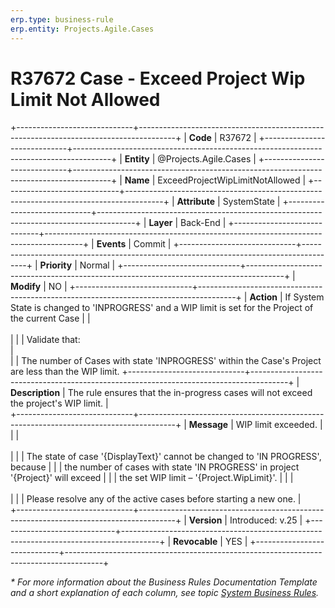 ```yaml
---
erp.type: business-rule
erp.entity: Projects.Agile.Cases
---
```


# R37672 Case - Exceed Project Wip Limit Not Allowed
+-----------------------------+---------------------------------------------------------------------------------------+
| **Code**                    | R37672                                                                                |
+-----------------------------+---------------------------------------------------------------------------------------+
| **Entity**                  | @Projects.Agile.Cases                                                                 |
+-----------------------------+---------------------------------------------------------------------------------------+
| **Name**                    | ExceedProjectWipLimitNotAllowed                                                       |
+-----------------------------+---------------------------------------------------------------------------------------+
| **Attribute**               | SystemState                                                                           |
+-----------------------------+---------------------------------------------------------------------------------------+
| **Layer**                   | Back-End                                                                              |
+-----------------------------+---------------------------------------------------------------------------------------+
| **Events**                  | Commit                                                                                |
+-----------------------------+---------------------------------------------------------------------------------------+
| **Priority**                | Normal                                                                                |
+-----------------------------+---------------------------------------------------------------------------------------+
| **Modify**                  | NO                                                                                    |
+-----------------------------+---------------------------------------------------------------------------------------+
| **Action**                  | If System State is changed to 'INPROGRESS' and a WIP limit is set for the Project of the current Case
|                             | <br></br>                                                                             |
|                             | Validate that:<br>                                                                    |   
|                             | The number of Cases with state 'INPROGRESS' within the Case's Project are less than the WIP limit.
+-----------------------------+---------------------------------------------------------------------------------------+
| **Description**             | The rule ensures that the in-progress cases will not exceed the project's WIP limit.  |  
+-----------------------------+---------------------------------------------------------------------------------------+
| **Message**                 | WIP limit exceeded.                                                                   |
|                             | <br></br>                                                                             |
|                             | The state of case '{DisplayText}' cannot be changed to 'IN PROGRESS', because         |
|                             | the number of cases with state 'IN PROGRESS' in project '{Project}' will exceed       |
|                             | the set WIP limit – '{Project.WipLimit}'.                                             |
|                             | <br></br>                                                                             |
|                             | Please resolve any of the active cases before starting a new one.                     |                        
+-----------------------------+---------------------------------------------------------------------------------------+
| **Version**                 | Introduced: v.25                                                                      |
+-----------------------------+---------------------------------------------------------------------------------------+
| **Revocable**               | YES                                                                                   |
+-----------------------------+---------------------------------------------------------------------------------------+

*\* For more information about the Business Rules Documentation Template and a short explanation of each column, see
topic [System Business Rules](../templates/template-description-system-business-rules.md).*

